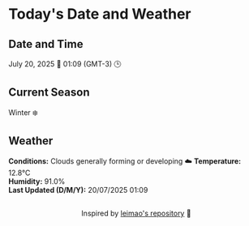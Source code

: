  # Today's Date and Weather
    
## Date and Time
July 20, 2025 📅
01:09 (GMT-3) 🕒

## Current Season
Winter ❄️
## Weather 
**Conditions:** Clouds generally forming or developing ☁️
**Temperature:** 12.8°C  
**Humidity:** 91.0%  
**Last Updated (D/M/Y):** 20/07/2025 01:09
##
<div align="center">Inspired by <a href="https://github.com/leimao/What-Is-The-Date-Today">leimao's repository</a> 🌱</div>
